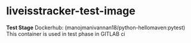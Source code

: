 # liveisstracker-test-image


**Test Stage** 
Dockerhub: (manojmanivannan18/python-hellomaven:pytest) 
This container is used in test phase in GITLAB ci
